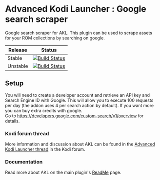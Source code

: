 # Advanced Kodi Launcher : Google search scraper

Google search scraper for AKL. This plugin can be used to scrape assets for your ROM collections by searching on google.

| Release | Status |
|----|----|
| Stable |[![Build Status](https://dev.azure.com/jnpro/AKL/_apis/build/status/script.akl.googlesearch?branchName=main)](https://dev.azure.com/jnpro/AKL/_build/latest?definitionId=15&branchName=main) |
| Unstable | [![Build Status](https://dev.azure.com/jnpro/AKL/_apis/build/status/script.akl.googlesearch?branchName=dev)](https://dev.azure.com/jnpro/AKL/_build/latest?definitionId=15&branchName=dev) |

## Setup
You will need to create a developer account and retrieve an API key and Search Engine ID with Google. This will allow you to execute 100 requests per day (the addon uses 4 per search action by default). If you want more you can buy extra credits with google.   
Go to https://developers.google.com/custom-search/v1/overview for details.

### Kodi forum thread ###

More information and discussion about AKL can be found in the [Advanced Kodi Launcher thread] 
in the Kodi forum.

[Advanced Kodi Launcher thread]: https://forum.kodi.tv/showthread.php?tid=366351

### Documentation ###

Read more about AKL on the main plugin's [ReadMe](https://github.com/chrisism/plugin.program.akl/blob/master/README.md) page.
